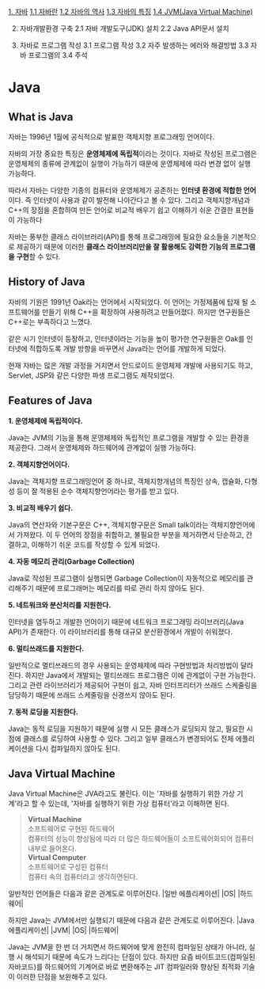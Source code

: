[1. 자바](#java)
[1.1 자바란](#what-is-java)
[1.2 자바의 역사](history-of-java)
[1.3 자바의 특징](#features-of-java)
[1.4 JVM(Java Virtual Machine)](#java-virtual-machine)

2. 자바개발환경 구축
2.1 자바 개발도구(JDK) 설치
2.2 Java API문서 설치

3. 자바로 프로그램 작성
3.1 프로그램 작성
3.2 자주 발생하는 에러와 해결방법
3.3 자바 프로그램의 
3.4 주석

# Java

## What is Java

자바는 1996년 1월에 공식적으로 발표한 객체지향 프로그래밍 언어이다.   

자바의 가장 중요한 특징은 **운영체제에 독립적**이라는 것이다. 자바로 작성된 프로그램은 운영체제의 종류에 관계없이 실행이 가능하기 때문에 운영체제에 따라 변경 없이 실행 가능하다. 

따라서 자바는 다양한 기종의 컴퓨터와 운영체제가 공존하는 **인터넷 환경에 적합한 언어**이다. 즉 인터넷이 사용과 같이 발전해 나아간다고 볼 수 있다. 그리고 객체지향개념과 C++의 장점을 혼합하여 만든 언어로 비교적 배우기 쉽고 이해하기 쉬운 간결한 표현들이 가능하다

자바는 풍부한 클래스 라이브러리(API)를 통해 프로그래밍에 필요한 요소들을 기본적으로 제공하기 때문에 이러한 **클래스 라이브러리만을 잘 활용해도 강력한 기능의 프로그램을 구현**할 수 있다.

## History of Java

자바의 기원은 1991년 Oak라는 언어에서 시작되었다. 이 언어는 가정제품에 탑재 될 소프트웨어를 만들기 위해 C++을 확장하여 사용하려고 만들어졌다. 하지만 연구원들은 C++로는 부족하다고 느꼈다.

같은 시기 인터넷이 등장하고, 인터넷이라는 기능을 높이 평가한 연구원들은 Oak를 인터넷에 적합하도록 개발 방향을 바꾸면서 Java라는 언어를 개발하게 되었다.

현재 자바는 많은 개발 과정을 거치면서 안드로이드 운영체제 개발에 사용되기도 하고, Servlet, JSP와 같은 다양한 파생 프로그램도 제작되었다.

## Features of Java

**1. 운영체제에 독립적이다.**

Java는 JVM의 기능을 통해 운영체제와 독립적인 프로그램을 개발할 수 있는 환경을 제공한다. 그래서 운영체제와 하드웨어에 관계없이 실행 가능하다.

**2. 객체지향언어이다.**

Java는 객체지향 프로그래밍언어 중 하나로, 객체지향개념의 특징인 상속, 캡슐화, 다형성 등이 잘 적용된 순수 객체지향언어라는 평가를 받고 있다.

**3. 비교적 배우기 쉽다.**

Java의 연산자와 기본구문은 C++, 객체지향구문은 Small talk이라는 객체지향언어에서 가져왔다. 이 두 언어의 장점을 취합하고, 불필요한 부분을 제거하면서 단순하고, 간결하고, 이해하기 쉬운 코드를 작성할 수 있게 되었다.

**4. 자동 메모리 관리(Garbage Collection)**

Java로 작성된 프로그램이 실행되면 Garbage Collection이 자동적으로 메모리를 관리해주기 때문에 프로그래머는 메모리를 따로 관리 하지 않아도 된다. 

**5. 네트워크와 분산처리를 지원한다.**

인터넷을 염두하고 개발한 언어이기 때문에 네트워크 프로그래밍 라이브러리(Java API)가 존재한다. 이 라이브러리를 통해 대규모 분산환경에서 개발이 쉬워졌다.

**6. 멀티쓰래드를 지원한다.**

일반적으로 멀티쓰래드의 경우 사용되는 운영체제에 따라 구현방법과 처리방법이 달라진다. 하지만 Java에서 개발되는 멀티쓰래드 프로그램은 이에 관계없이 구현 가능한다. 그리고 관련 라이브러리가 제공되어 구현이 쉽고, 자바 인터프리터가 쓰래드 스케줄링을 담당하기 때문에 쓰래드 스케줄링을 신경쓰지 않아도 된다.

**7. 동적 로딩을 지원한다.**

Java는 동적 로딩을 지원하기 때문에 실행 시 모든 클래스가 로딩되지 않고, 필요한 시점에 클래스를 로딩하여 사용할 수 있다. 그리고 일부 클래스가 변경되어도 전체 에플리케이션을 다시 컴파일하지 않아도 된다.

## Java Virtual Machine

Java Virtual Machine은 JVA라고도 불린다. 이는 '자바를 실행하기 위한 가상 기계'라고 할 수 있는데, '자바를 실행하기 위한 가상 컴퓨터'라고 이해하면 된다.

> **Virtual Machine**       
  소프트웨어로 구현된 하드웨어                     
  컴퓨터의 성능이 향상됨에 따라 더 많은 하드웨어들이 소프트웨어화되어 컴퓨터 내부로 들어온다.       
  **Virtual Computer**          
  소프트웨어로 구성된 컴퓨터               
  컴퓨터 속의 컴퓨터라고 생각하면된다. 
  
일반적인 언어들은 다음과 같은 관계도로 이루어진다.
|일반 에플리케이션|
|OS|
|하드웨어|

하지만 Java는 JVM에서만 실행되기 때문에 다음과 같은 관계도로 이루어진다.
|Java 에플리케이션|
|JVM|
|OS|
|하드웨어|

Java는 JVM을 한 번 더 거치면서 하드웨어에 맞게 완전히 컴파일된 상태가 아니라, 실행 시 해석되기 때문에 속도가 느리다는 단점이 있다. 하지만 요즘 바이트코드(컴파일된 자바코드)를 하드웨어의 기계어로 바로 변환해주는 JIT 컴파일러와 향상된 최적화 기술이 이러한 단점을 보완해주고 있다. 


















